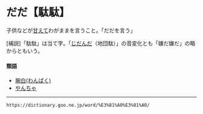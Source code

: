 # だだ【駄駄】

子供などが[甘えて](あまえる（甘える）)わがままを言うこと。「だだを言う」

\[補説\]「駄駄」は当て字。「[じだんだ](https://dictionary.goo.ne.jp/word/%E5%9C%B0%E5%9B%A3%E9%A7%84/#jn-97768)（地団駄）」の音変化とも「嫌だ嫌だ」の略からともいう。

#### 類語

-   [腕白(わんぱく)](https://dictionary.goo.ne.jp/word/%E8%85%95%E7%99%BD/#jn-239097)
-   [やんちゃ](https://dictionary.goo.ne.jp/word/%E3%82%84%E3%82%93%E3%81%A1%E3%82%83/#jn-223527)

---
`https://dictionary.goo.ne.jp/word/%E3%81%A0%E3%81%A0/`